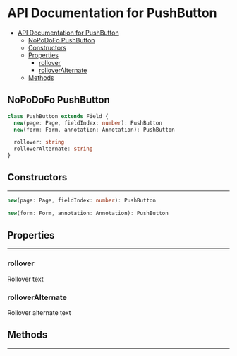 # API Documentation for PushButton

- [API Documentation for PushButton](#api-documentation-for-pushbutton)
  - [NoPoDoFo PushButton](#nopodofo-pushbutton)
  - [Constructors](#constructors)
  - [Properties](#properties)
    - [rollover](#rollover)
    - [rolloverAlternate](#rolloveralternate)
  - [Methods](#methods)

## NoPoDoFo PushButton

```typescript
class PushButton extends Field {
  new(page: Page, fieldIndex: number): PushButton
  new(form: Form, annotation: Annotation): PushButton

  rollover: string
  rolloverAlternate: string
}
```

## Constructors
-------------

```typescript
new(page: Page, fieldIndex: number): PushButton
```

```typescript
new(form: Form, annotation: Annotation): PushButton
```

## Properties
--------------

### rollover
Rollover text

### rolloverAlternate 
Rollover alternate text

## Methods
--------------